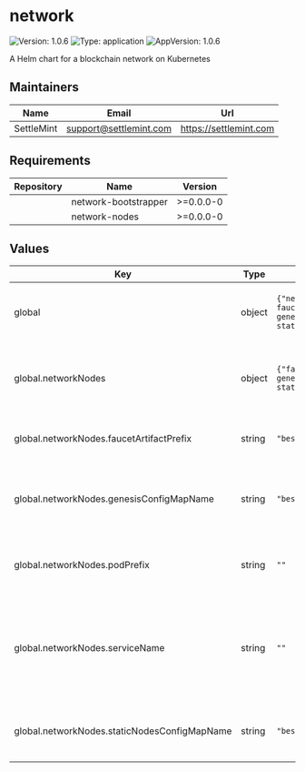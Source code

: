 # network

![Version: 1.0.6](https://img.shields.io/badge/Version-1.0.6-informational?style=flat-square) ![Type: application](https://img.shields.io/badge/Type-application-informational?style=flat-square) ![AppVersion: 1.0.6](https://img.shields.io/badge/AppVersion-1.0.6-informational?style=flat-square)

A Helm chart for a blockchain network on Kubernetes

## Maintainers

| Name | Email | Url |
| ---- | ------ | --- |
| SettleMint | <support@settlemint.com> | <https://settlemint.com> |

## Requirements

| Repository | Name | Version |
|------------|------|---------|
|  | network-bootstrapper | >=0.0.0-0 |
|  | network-nodes | >=0.0.0-0 |

## Values

| Key | Type | Default | Description |
|-----|------|---------|-------------|
| global | object | `{"networkNodes":{"faucetArtifactPrefix":"besu-faucet","genesisConfigMapName":"besu-genesis","podPrefix":"","serviceName":"","staticNodesConfigMapName":"besu-static-nodes"}}` | Global configuration shared across subcharts. |
| global.networkNodes | object | `{"faucetArtifactPrefix":"besu-faucet","genesisConfigMapName":"besu-genesis","podPrefix":"","serviceName":"","staticNodesConfigMapName":"besu-static-nodes"}` | Defaults consumed by Besu network node workloads. |
| global.networkNodes.faucetArtifactPrefix | string | `"besu-faucet"` | Prefix used for faucet ConfigMaps and Secrets. |
| global.networkNodes.genesisConfigMapName | string | `"besu-genesis"` | ConfigMap name storing the generated genesis.json artifact. |
| global.networkNodes.podPrefix | string | `""` | StatefulSet prefix used for validator pod hostnames. |
| global.networkNodes.serviceName | string | `""` | Kubernetes Service name fronting validator pods to align bootstrapper static-nodes output. |
| global.networkNodes.staticNodesConfigMapName | string | `"besu-static-nodes"` | ConfigMap name storing static-nodes.json entries. |
